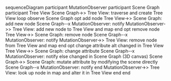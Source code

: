 sequenceDiagram
  participant MutationObserver
  participant Scene Graph
  participant Tree View
  Scene Graph->> Tree View: traverse and create Tree View
  loop observe Scene Graph
    opt add node
      Tree View->> Scene Graph: add new node
      Scene Graph--x MutationObserver: notify
      MutationObserver->> Tree View: add new node to Tree View and map
    end
    opt remove node
      Tree View->> Scene Graph: remove node
      Scene Graph--x MutationObserver: notify
      MutationObserver->> Tree View: remove node from Tree View and map
    end
    opt change attribute
      alt changed in Tree View
        Tree View->> Scene Graph: change attribute
        Scene Graph--x MutationObserver: notify
      else changed in Scene Graph (3D canvas)
        Scene Graph->> Scene Graph: mutate attribute by modifying the scene directly
        Scene Graph--x MutationObserver: notify
      end
      MutationObserver->> Tree View: look up node in map and alter it in Tree View
    end
  end
